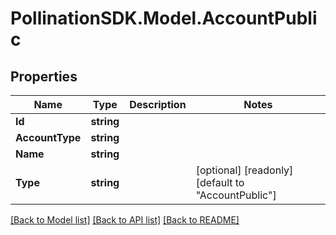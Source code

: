 
# PollinationSDK.Model.AccountPublic

## Properties

Name | Type | Description | Notes
------------ | ------------- | ------------- | -------------
**Id** | **string** |  | 
**AccountType** | **string** |  | 
**Name** | **string** |  | 
**Type** | **string** |  | [optional] [readonly] [default to "AccountPublic"]

[[Back to Model list]](../README.md#documentation-for-models)
[[Back to API list]](../README.md#documentation-for-api-endpoints)
[[Back to README]](../README.md)

